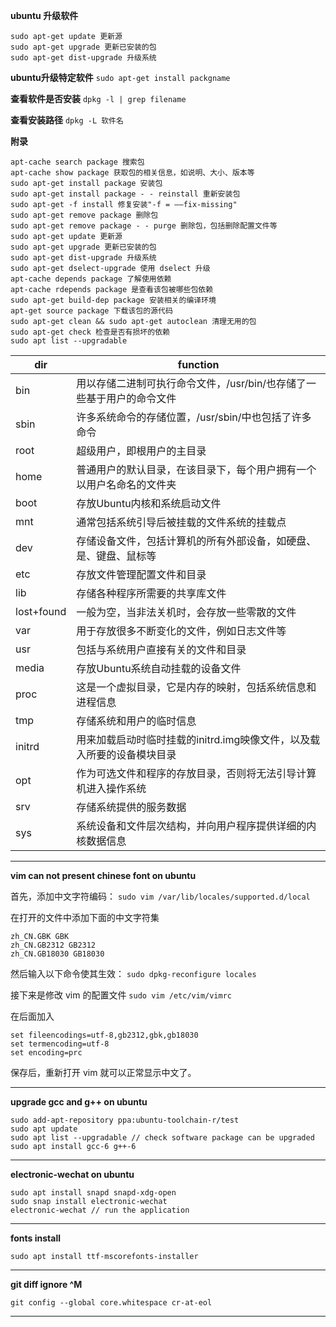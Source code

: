 **ubuntu 升级软件**
```
sudo apt-get update 更新源
sudo apt-get upgrade 更新已安装的包
sudo apt-get dist-upgrade 升级系统
```


**ubuntu升级特定软件**
`sudo apt-get install packgname`


**查看软件是否安装**
`dpkg -l | grep filename`


**查看安装路径**
`dpkg -L 软件名`

**附录**
```
apt-cache search package 搜索包
apt-cache show package 获取包的相关信息，如说明、大小、版本等
sudo apt-get install package 安装包
sudo apt-get install package - - reinstall 重新安装包
sudo apt-get -f install 修复安装"-f = ——fix-missing"
sudo apt-get remove package 删除包
sudo apt-get remove package - - purge 删除包，包括删除配置文件等
sudo apt-get update 更新源
sudo apt-get upgrade 更新已安装的包
sudo apt-get dist-upgrade 升级系统
sudo apt-get dselect-upgrade 使用 dselect 升级
apt-cache depends package 了解使用依赖
apt-cache rdepends package 是查看该包被哪些包依赖
sudo apt-get build-dep package 安装相关的编译环境
apt-get source package 下载该包的源代码
sudo apt-get clean && sudo apt-get autoclean 清理无用的包
sudo apt-get check 检查是否有损坏的依赖
sudo apt list --upgradable
```
|dir|function|
|---|--------|
|bin|         用以存储二进制可执行命令文件，/usr/bin/也存储了一些基于用户的命令文件|
|sbin|        许多系统命令的存储位置，/usr/sbin/中也包括了许多命令|
|root|        超级用户，即根用户的主目录|
|home|        普通用户的默认目录，在该目录下，每个用户拥有一个以用户名命名的文件夹|
|boot|        存放Ubuntu内核和系统启动文件|
|mnt|         通常包括系统引导后被挂载的文件系统的挂载点|
|dev|         存储设备文件，包括计算机的所有外部设备，如硬盘、是、键盘、鼠标等|
|etc|         存放文件管理配置文件和目录|
|lib|         存储各种程序所需要的共享库文件|
|lost+found|  一般为空，当非法关机时，会存放一些零散的文件|
|var|         用于存放很多不断变化的文件，例如日志文件等|
|usr|         包括与系统用户直接有关的文件和目录|
|media|       存放Ubuntu系统自动挂载的设备文件|
|proc|        这是一个虚拟目录，它是内存的映射，包括系统信息和进程信息|
|tmp|         存储系统和用户的临时信息|
|initrd|      用来加载启动时临时挂载的initrd.img映像文件，以及载入所要的设备模块目录|
|opt|         作为可选文件和程序的存放目录，否则将无法引导计算机进入操作系统|
|srv|         存储系统提供的服务数据|
|sys|         系统设备和文件层次结构，并向用户程序提供详细的内核数据信息|

------
**vim can not present chinese font on ubuntu**

首先，添加中文字符编码： 
`sudo vim /var/lib/locales/supported.d/local`

在打开的文件中添加下面的中文字符集
```
zh_CN.GBK GBK 
zh_CN.GB2312 GB2312 
zh_CN.GB18030 GB18030 
```

然后输入以下命令使其生效：
`sudo dpkg-reconfigure locales`

接下来是修改 vim 的配置文件
`sudo vim /etc/vim/vimrc`

在后面加入
```
set fileencodings=utf-8,gb2312,gbk,gb18030 
set termencoding=utf-8 
set encoding=prc 
```
保存后，重新打开 vim 就可以正常显示中文了。

--------

**upgrade gcc and g++ on ubuntu**

```
sudo add-apt-repository ppa:ubuntu-toolchain-r/test
sudo apt update
sudo apt list --upgradable // check software package can be upgraded
sudo apt install gcc-6 g++-6
```
----

**electronic-wechat on ubuntu**

```
sudo apt install snapd snapd-xdg-open
sudo snap install electronic-wechat
electronic-wechat // run the application
```

-----
**fonts install**

`sudo apt install ttf-mscorefonts-installer`

-----
**git diff ignore ^M**

`git config --global core.whitespace cr-at-eol`

----





